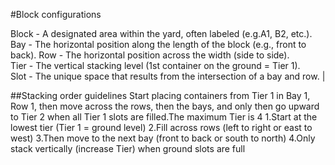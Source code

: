 #Block configurations

Block - A designated area within the yard, often labeled (e.g.A1, B2, etc.).       
Bay - The horizontal position along the length of the block (e.g., front to back).
Row - The horizontal position across the width (side to side).                   
Tier - The vertical stacking level (1st container on the ground = Tier 1).         
Slot -  The unique space that results from the intersection of a bay and row.        |

##Stacking order guidelines
Start placing containers from Tier 1 in Bay 1, Row 1, then move across the rows, then the bays, and only then go upward to Tier 2 when all Tier 1 slots are filled.The maximum Tier is 4
1.Start at the lowest tier (Tier 1 = ground level)
2.Fill across rows (left to right or east to west)
3.Then move to the next bay (front to back or south to north)
4.Only stack vertically (increase Tier) when ground slots are full